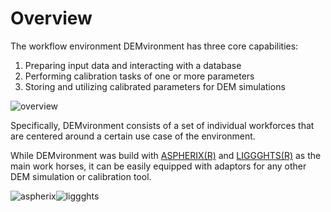 # Overview

The workflow environment DEMvironment has three core capabilities:

1. Preparing input data and interacting with a database
2. Performing calibration tasks of one or more parameters
3. Storing and utilizing calibrated parameters for DEM simulations

![overview](../workflowenv/images/overview.png)



Specifically, DEMvironment consists of a set of individual workforces that are centered around a certain use case of the environment.

While DEMvironment was build with [ASPHERIX(R)](https://www.aspherix-dem.com/) and [LIGGGHTS(R)](https://www.cfdem.com/liggghts-open-source-discrete-element-method-particle-simulation-code#:~:text=LIGGGHTS%20is%20an%20Open%20Source,the%20field%20of%20Molecular%20Dynamics.) as the main work horses, it can be easily equipped with adaptors for any other DEM simulation or calibration tool.

![aspherix](../workflowenv/images/aspherix_logo.png)![liggghts](../workflowenv/images/liggghts.png) 

